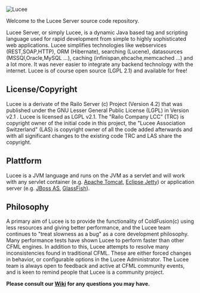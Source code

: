 ![Lucee](https://bitbucket.org/repo/rX87Rq/images/3392835614-logo-1-color-black-small.png)

Welcome to the Lucee Server source code repository.

Lucee Server, or simply Lucee, is a dynamic Java based tag and scripting language used for rapid development from simple to highly sophisticated web applications. Lucee simplifies technologies like webservices (REST,SOAP,HTTP), ORM (Hibernate), searching (Lucene), datasources (MSSQl,Oracle,MySQL ...), caching (infinispan,ehcache,memcached ...) and a lot more. It was never easier to integrate any backend technology with the internet.
Lucee is of course open source (LGPL 2.1) and available for free!

License/Copyright
-----------------
Lucee is a derivate of the Railo Server (c) Project (Version 4.2) that was published under the GNU Lesser General Public License (LGPL) in Version v2.1 . Lucee is licensed as LGPL v2.1.
The "Railo Company LCC" (TRC) is copyright owner of the initial code in this project, the "Lucee Association Switzerland" (LAS) is copyright owner of all the code added afterwards and with all significant changes to the existing code TRC and LAS share the copyright.

Plattform
---------
Lucee is a JVM language and runs on the JVM as a servlet and will work with any servlet container (e.g. [Apache Tomcat](http://tomcat.apache.org/), [Eclipse Jetty](http://eclipse.org/jetty/)) or application server (e.g. [JBoss AS](http://jbossas.jboss.org/), [GlassFish](https://glassfish.java.net/)). 

Philosophy
----------
A primary aim of Lucee is to provide the functionality of ColdFusion(c) using less resources and giving better performance, and the Lucee team continues to "treat slowness as a bug" as a core development philosophy. Many performance tests have shown Lucee to perform faster than other CFML engines. In addition to this, Lucee attempts to resolve many inconsistencies found in traditional CFML. These are either forced changes in behavior, or configurable options in the Lucee Administrator.
The Lucee team is always open to feedback and active at CFML community events, and is keen to remind people that Lucee is a community project.

**Please consult our [Wiki](https://bitbucket.org/lucee/lucee/wiki) for any questions you may have.**